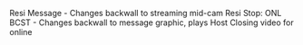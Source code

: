 Resi Message - Changes backwall to streaming mid-cam
Resi Stop: ONL BCST - Changes backwall to message graphic, plays Host Closing video for online
